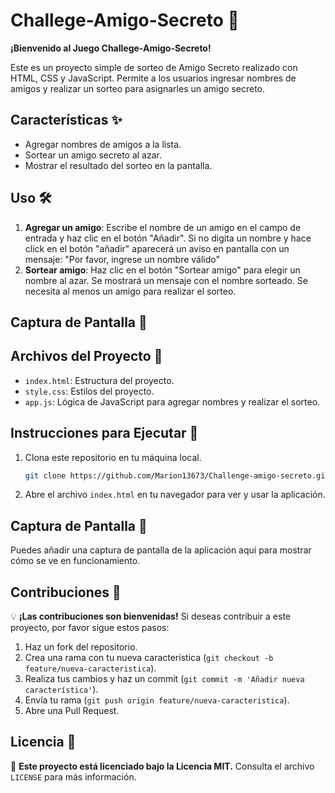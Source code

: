 # Challege-Amigo-Secreto 🎉

**¡Bienvenido al Juego Challege-Amigo-Secreto!**

Este es un proyecto simple de sorteo de Amigo Secreto realizado con HTML, CSS y JavaScript. Permite a los usuarios ingresar nombres de amigos y realizar un sorteo para asignarles un amigo secreto.

## Características ✨

- Agregar nombres de amigos a la lista.
- Sortear un amigo secreto al azar.
- Mostrar el resultado del sorteo en la pantalla.

## Uso 🛠️

1. **Agregar un amigo**: Escribe el nombre de un amigo en el campo de entrada y haz clic en el botón "Añadir".
    Si no digita un nombre y hace click en el botón "añadir" aparecerá un aviso en pantalla con un mensaje: "Por favor, ingrese un nombre válido"
3. **Sortear amigo**: Haz clic en el botón "Sortear amigo" para elegir un nombre al azar. Se mostrará un mensaje con el nombre sorteado. Se necesita al menos un amigo para realizar el sorteo.

## **Captura de Pantalla 📸**


## **Archivos del Proyecto 📂**

- `index.html`: Estructura del proyecto.
- `style.css`: Estilos del proyecto.
- `app.js`: Lógica de JavaScript para agregar nombres y realizar el sorteo.

## **Instrucciones para Ejecutar 🚀**

1. Clona este repositorio en tu máquina local.
    ```bash
    git clone https://github.com/Marion13673/Challenge-amigo-secreto.git
    ```
2. Abre el archivo `index.html` en tu navegador para ver y usar la aplicación.


## **Captura de Pantalla 📸**

Puedes añadir una captura de pantalla de la aplicación aquí para mostrar cómo se ve en funcionamiento.

## **Contribuciones 🤝**

💡 **¡Las contribuciones son bienvenidas!** Si deseas contribuir a este proyecto, por favor sigue estos pasos:

1. Haz un fork del repositorio.
2. Crea una rama con tu nueva característica (`git checkout -b feature/nueva-caracteristica`).
3. Realiza tus cambios y haz un commit (`git commit -m 'Añadir nueva característica'`).
4. Envía tu rama (`git push origin feature/nueva-caracteristica`).
5. Abre una Pull Request.

## **Licencia 📜**

📄 **Este proyecto está licenciado bajo la Licencia MIT.** Consulta el archivo `LICENSE` para más información.


